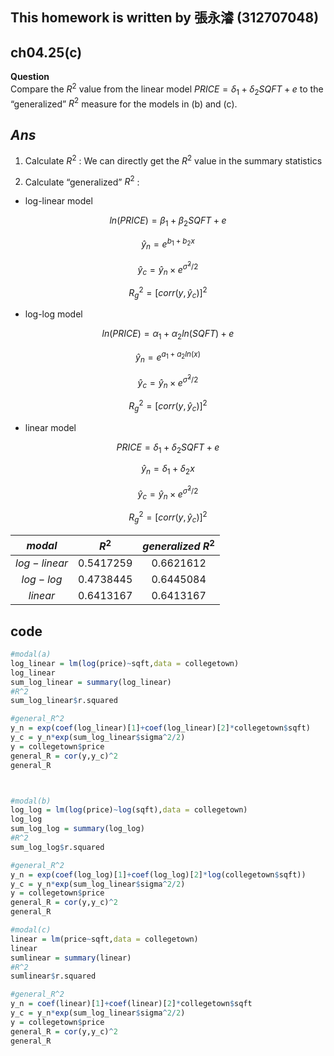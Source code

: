 
## This homework is written by 張永濬 (312707048)

## ch04.25(c)

**Question** \
Compare the $R^2$ value from the linear model $PRICE = δ_1 + δ_2SQFT + e$ to the “generalized” $R^2$ measure for the models in (b) and (c).

## *Ans* 

1. Calculate $R^2$ : We can directly get the $R^2$ value in the summary statistics
           

2. Calculate “generalized” $R^2$ : 
- log-linear model

$$ln(PRICE) = β_1 + β_2SQFT + e$$

$$\hat{y}_n = e^{b_1+b_2x}$$

$$\hat{y}_c= \hat{y}_n\times e^{\hat{σ}^2/2}$$

$$R_g^2 = [corr(y,\hat{y}_c)]^2 $$

- log-log model

$$ ln(PRICE) = α_1 + α_2ln(SQFT) + e$$

$$\hat{y}_n = e^{a_1+a_2ln(x)}$$

$$\hat{y}_c= \hat{y}_n\times e^{\hat{σ}^2/2}$$

$$R_g^2 = [corr(y,\hat{y}_c)]^2 $$

- linear model

$$ PRICE = δ_1 + δ_2SQFT + e $$

$$\hat{y}_n = δ_1 + δ_2x$$

$$\hat{y}_c= \hat{y}_n\times e^{\hat{σ}^2/2}$$

$$R_g^2 = [corr(y,\hat{y}_c)]^2 $$

|   $modal$    |    $R^2$    | $generalized\ R^2$ |
|:------------:|:-----------:|:------------------:|
| $log-linear$ | $0.5417259$ |    $0.6621612$     |
|  $log-log$   | $0.4738445$ |    $0.6445084$     |
|   $linear$   | $0.6413167$ |    $0.6413167$     |

## code

``` r
#modal(a)
log_linear = lm(log(price)~sqft,data = collegetown)
log_linear
sum_log_linear = summary(log_linear)
#R^2
sum_log_linear$r.squared

#general_R^2
y_n = exp(coef(log_linear)[1]+coef(log_linear)[2]*collegetown$sqft)
y_c = y_n*exp(sum_log_linear$sigma^2/2)
y = collegetown$price
general_R = cor(y,y_c)^2
general_R



#modal(b)
log_log = lm(log(price)~log(sqft),data = collegetown)
log_log
sum_log_log = summary(log_log)
#R^2
sum_log_log$r.squared

#general_R^2
y_n = exp(coef(log_log)[1]+coef(log_log)[2]*log(collegetown$sqft))
y_c = y_n*exp(sum_log_linear$sigma^2/2)
y = collegetown$price
general_R = cor(y,y_c)^2
general_R

#modal(c)
linear = lm(price~sqft,data = collegetown)
linear
sumlinear = summary(linear)
#R^2
sumlinear$r.squared

#general_R^2
y_n = coef(linear)[1]+coef(linear)[2]*collegetown$sqft
y_c = y_n*exp(sum_log_linear$sigma^2/2)
y = collegetown$price
general_R = cor(y,y_c)^2
general_R
```
